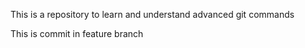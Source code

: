 This is a repository to learn and understand advanced git commands

This is commit in feature branch